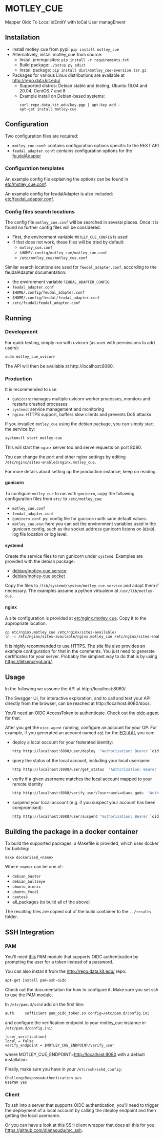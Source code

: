 # MOTLEY_CUE
Mapper Oidc To Local idEntitY with loCal User managEment

## Installation

- Install motley_cue from pypi: `pip install motley_cue`
- Alternatively, install motley_cue from source:
    - Install prerequisites: `pip install -r requirements.txt`
    - Build package: `./setup.py sdist`
    - Install package: `pip install dist/motley_cue-$version.tar.gz`
- Packages for various Linux distributions are available at http://repo.data.kit.edu/
  - Supported distros: Debian stable and testing, Ubuntu 18.04 and 20.04, CentOS 7 and 8
  - Example install on Debian-based systems:
    ```
    curl repo.data.kit.edu/key.pgp | apt-key add -
    apt-get install motley-cue
    ```

## Configuration

Two configuration files are required:
- `motley_cue.conf`: contains configuration options specific to the REST API
- `feudal_adapter.conf`: contains configuration options for the [feudalAdapter](https://git.scc.kit.edu/feudal/feudalAdapterLdf)

### Configuration templates

An example config file explaining the options can be found in [etc/motley_cue.conf](etc/motley_cue.conf).

An example config for feudalAdapter is also included: [etc/feudal_adapter.conf](etc/feudal_adapter.conf).

### Config files search locations

The config file `motley_cue.conf` will be searched in several places. Once it is found no further config files will be considered:

- First, the environment variable `MOTLEY_CUE_CONFIG` is used
- If that does not work, these files will be tried by default:
    - `motley_cue.conf`
    - `$HOME/.config/motley_cue/motley_cue.conf`
    - `/etc/motley_cue/motley_cue.conf`

Similar search locations are used for `feudal_adapter.conf`, according to the feudalAdapter documentation:
- the environment variable `FEUDAL_ADAPTER_CONFIG`
- `feudal_adapter.conf`
- `$HOME/.config/feudal_adapter.conf`
- `$HOME/.config/feudal/feudal_adapter.conf`
- `/etc/feudal/feudal_adapter.conf`

## Running

### Development

For quick testing, simply run with uvicorn (as user with permissions to add users):

```sh
sudo motley_cue_uvicorn
```
The API will then be available at http://localhost:8080.

### Production

It is recommended to use:
- `gunicorn`: manages multiple uvicorn worker processes, monitors and restarts crashed processes
- `systemd`: service management and monitoring
- `nginx`: HTTPS support, buffers slow clients and prevents DoS attacks

If you installed `motley_cue` using the debian package, you can simply start the service by:
```sh
systemctl start motley-cue
```

This will start the `nginx` server too and serve requests on port 8080.

You can change the port and other nginx settings by editing `/etc/nginx/sites-enabled/nginx.motley_cue`.

For more details about setting up the production instance, keep on reading.

#### gunicorn

To configure `motley_cue` to run with `gunicorn`, copy the following configuration files from `etc/` to `/etc/motley_cue`:
- `motley_cue.conf`
- `feudal_adapter.conf`
- `gunicorn.conf.py`: config file for gunicorn with sane default values.
- `motley_cue.env`: here you can set the environment variables used in the gunicorn config, such as the socket address gunicorn listens on (`BIND`), log file location or log level.

#### systemd

Create the service files to run gunicorn under `systemd`.
Examples are provided with the debian package:
- [debian/motley-cue.service](debian/motley-cue.service)
- [debian/motley-cue.socket](debian/motley-cue.socket)

Copy the files to `/lib/systemd/system/motley-cue.service` and adapt them if 
necessary. The examples assume a python virtualenv at `/usr/lib/motley-cue`.

#### nginx

A site configuration is provided at [etc/nginx.motley_cue](etc/nginx.motley_cue). 
Copy it to the appropriate location:
```sh
cp etc/nginx.motley_cue /etc/nginx/sites-available/
ln -s /etc/nginx/sites-available/nginx.motley_cue /etc/nginx/sites-enabled/nginx.motley_cue
```

It is highly recommended to use HTTPS. The site file also provides an example
configuration for that in the comments. You just need to generate certificates
for your server. Probably the simplest way to do that is by  using 
https://letsencrypt.org/.

## Usage

In the following we assume the API at http://localhost:8080/.

The Swagger UI, for interactive exploration, and to call and test your API
directly from the browser, can be reached at http://localhost:8080/docs.

You'll need an OIDC AccessToken to authenticate. Check out the
[oidc-agent](https://github.com/indigo-dc/oidc-agent) for that.

After you get the `oidc-agent` running, configure an account for your OP.
For example, if you generated an account named `egi` for the [EGI AAI](https://aai.egi.eu/oidc), you can:
- deploy a local account for your federated identity:
  ```sh
  http http://localhost:8080/user/deploy  "Authorization: Bearer `oidc-token egi`"
  ```
- query the status of the local account, including your local username:
  ```sh
  http http://localhost:8080/user/get_status  "Authorization: Bearer `oidc-token egi`"
  ```
- verify if a given username matches the local account mapped to your remote identity
  ```sh
  http http://localhost:8080/verify_user\?username\=diana_gudu  "Authorization: Bearer `oidc-token egi`"
  ```
- suspend your local account (e.g. if you suspect your account has been
compromised):
  ```sh
  http http://localhost:8080/user/suspend "Authorization: Bearer `oidc-token egi`"
  ```


## Building the package in a docker container

To build the supported packages, a Makefile is provided, which uses docker
for building:
```
make dockerised_<name>
```
Where `<name>` can be one of:
- `debian_buster`
- `debian_bullseye`
- `ubuntu_bionic`
- `ubuntu_focal`
- `centos8`
- all_packages (to build all of the above)

The resulting files are copied out of the build container to the `../results` folder.

## SSH Integration

### PAM

You'll need [this](https://git.man.poznan.pl/stash/scm/pracelab/pam.git) PAM module that supports OIDC authentication by prompting the user for a token instead of a password.

You can also install it from the http://repo.data.kit.edu/ repo:
```sh
apt-get install pam-ssh-oidc
```

Check out the documentation for how to configure it. Make sure you set ssh to use the PAM module.

In `/etc/pam.d/sshd` add on the first line:
```sh
auth     sufficient pam_oidc_token.so config=/etc/pam.d/config.ini
```
and configure the verification endpoint to your motley_cue instance in `/etc/pam.d/config.ini`:
```
[user_verification]
local = false
verify_endpoint = $MOTLEY_CUE_ENDPOINT/verify_user
```
where MOTLEY_CUE_ENDPOINT=<http://localhost:8080> with a default installation.

Finally, make sure you have in your `/etc/ssh/sshd_config`:
```
ChallengeResponseAuthentication yes
UsePam yes
```

### Client

To ssh into a server that supports OIDC authentication, you'll need to trigger the deployment of a local account by calling the /deploy endpoint and then getting the local username.

Or you can have a look at this SSH client wrapper that does all this for you: https://github.com/dianagudu/mc_ssh.
